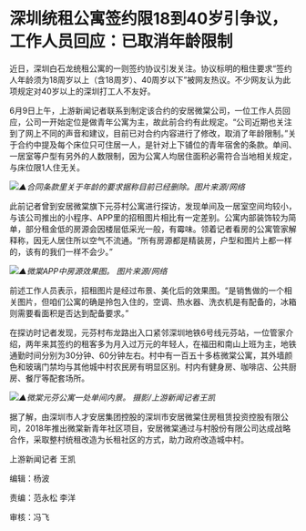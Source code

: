

# 深圳统租公寓签约限18到40岁引争议，工作人员回应：已取消年龄限制

近日，深圳白石龙统租公寓的一则签约协议引发关注。协议标明的租住要求“签约人年龄须为18周岁以上（含18周岁）、40周岁以下”被网友热议。不少网友认为此项规定对40岁以上的深圳打工人不友好。

6月9日上午，上游新闻记者联系到制定该合约的安居微棠公司，一位工作人员回应，公司一开始定位是做青年公寓为主，故此前合约有此规定。“公司近期也关注到了网上不同的声音和建议，目前已对合约内容进行了修改，取消了年龄限制。”关于合约中提及每个床位只可住居一人，是针对上下铺位的青年宿舍的条款。单间、一居室等户型有另外的人数限制，因为公寓人均居住面积必需符合当地相关规定，与床位限1人住无关。

![](https://inews.gtimg.com/om_bt/OSt-aVm9oGGVEjOFSjZZh67w1lnrhbevboy94D2TTA7iQAA/1000)_▲合同条款里关于年龄的要求据称目前已经删除。图片来源/网络_

此前记者曾到安居微棠旗下元芬村公寓进行探访，发现单间及一居室空间均较小，与该公司推出的小程序、APP里的招租图片相比有一定差别。公寓内部装饰较为简单，部分租金低的房源会因楼层低采光一般，有霉味。领着记者看房的公寓管家解释称，因无人居住所以空气不流通。“所有房源都是精装房，户型和图片上都一样的，该有的我们一样不会少。”

![](https://inews.gtimg.com/om_bt/ODDN_feBT-Q8NCENZscLsvhwqDlGGs36WoDxBkgj6vFaIAA/1000)_▲微棠APP中房源效果图。
图片来源/网络_

前述工作人员表示，招租图片是经过布景、美化后的效果图。“是销售做的一个相关图片，但咱们公寓的确是拎包入住的，空调、热水器、洗衣机是有配备的，冰箱则需要看面积是否达到配备要求。”

在探访时记者发现，元芬村布龙路出入口紧邻深圳地铁6号线元芬站，一位管家介绍，两年来其签约的租客多为月入过万元的年轻人，在福田和南山上班为主，地铁通勤时间分别为30分钟、60分钟左右。村中有一百五十多栋微棠公寓，其外墙颜色和玻璃门禁均与其他城中村农民房有明显区别。村内有健身房、咖啡店、公共厨房、餐厅等配套场所。

![](https://inews.gtimg.com/om_bt/OP1XYhvHwoZ91nfyJ3bqn88rCpUDkLlVUJ4fKxRAP9BZQAA/1000)_▲微棠元芬公寓一处单间内景。
摄影/上游新闻记者王凯_

据了解，由深圳市人才安居集团控股的深圳市安居微棠住房租赁投资控股有限公司，2018年推出微棠新青年社区项目，安居微棠通过与村股份有限公司达成战略合作，采取整村统租改造为长租社区的方式，助力政府改造城中村。

上游新闻记者 王凯

编辑：杨波

责编：范永松 李洋

审核：冯飞

